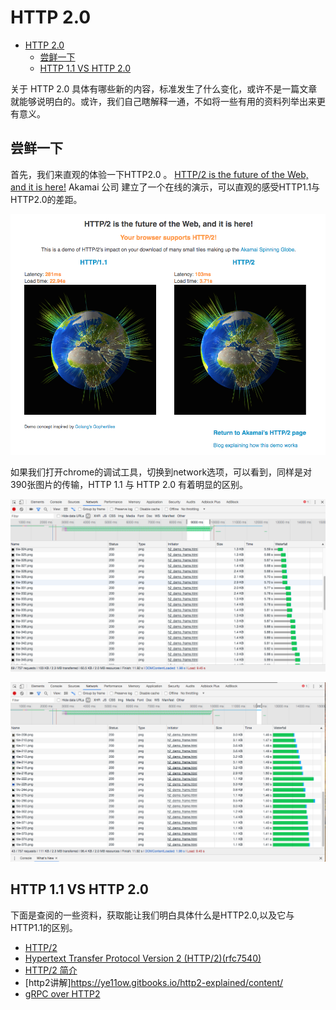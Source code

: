 # HTTP 2.0
<!-- TOC -->

- [HTTP 2.0](#http-20)
  - [尝鲜一下](#%E5%B0%9D%E9%B2%9C%E4%B8%80%E4%B8%8B)
  - [HTTP 1.1 VS HTTP 2.0](#http-11-vs-http-20)

<!-- /TOC -->

关于 HTTP 2.0 具体有哪些新的内容，标准发生了什么变化，或许不是一篇文章就能够说明白的。或许，我们自己瞎解释一通，不如将一些有用的资料列举出来更有意义。

## 尝鲜一下

首先，我们来直观的体验一下HTTP2.0 。 [HTTP/2 is the future of the Web, and it is here!](https://http2.akamai.com/demo)  Akamai 公司 建立了一个在线的演示，可以直观的感受HTTP1.1与HTTP2.0的差距。

![HTTP/2 is the future of the Web, and it is here!](iamges/http2-future.png)

如果我们打开chrome的调试工具，切换到network选项，可以看到，同样是对390张图片的传输，HTTP 1.1 与 HTTP 2.0 有着明显的区别。

![HTTP 1.1](iamges/http1-network.png)

![HTTP 2.0](iamges/http2-network.png)

## HTTP 1.1 VS HTTP 2.0

下面是查阅的一些资料，获取能让我们明白具体什么是HTTP2.0,以及它与HTTP1.1的区别。

- [HTTP/2](https://http2.github.io/)
- [Hypertext Transfer Protocol Version 2 (HTTP/2)(rfc7540)](https://httpwg.org/specs/rfc7540.html)
- [HTTP/2 简介](https://developers.google.com/web/fundamentals/performance/http2/?hl=zh-cn)
- [http2讲解]https://ye11ow.gitbooks.io/http2-explained/content/
- [gRPC over HTTP2](https://github.com/grpc/grpc/blob/master/doc/PROTOCOL-HTTP2.md)

